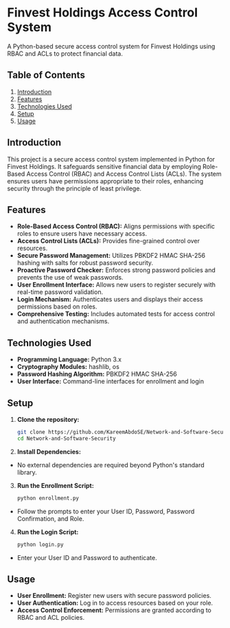 # Finvest Holdings Access Control System

A Python-based secure access control system for Finvest Holdings using RBAC and ACLs to protect financial data.

## Table of Contents
1. [Introduction](#introduction)
2. [Features](#features)
3. [Technologies Used](#technologies-used)
4. [Setup](#setup)
5. [Usage](#usage)

## Introduction
This project is a secure access control system implemented in Python for Finvest Holdings. It safeguards sensitive financial data by employing Role-Based Access Control (RBAC) and Access Control Lists (ACLs). The system ensures users have permissions appropriate to their roles, enhancing security through the principle of least privilege.

## Features
- **Role-Based Access Control (RBAC):** Aligns permissions with specific roles to ensure users have necessary access.
- **Access Control Lists (ACLs):** Provides fine-grained control over resources.
- **Secure Password Management:** Utilizes PBKDF2 HMAC SHA-256 hashing with salts for robust password security.
- **Proactive Password Checker:** Enforces strong password policies and prevents the use of weak passwords.
- **User Enrollment Interface:** Allows new users to register securely with real-time password validation.
- **Login Mechanism:** Authenticates users and displays their access permissions based on roles.
- **Comprehensive Testing:** Includes automated tests for access control and authentication mechanisms.

## Technologies Used
- **Programming Language:** Python 3.x
- **Cryptography Modules:** hashlib, os
- **Password Hashing Algorithm:** PBKDF2 HMAC SHA-256
- **User Interface:** Command-line interfaces for enrollment and login

## Setup
1. **Clone the repository:**
   ```bash
   git clone https://github.com/KareemAbdoSE/Network-and-Software-Security.git
   cd Network-and-Software-Security
   
2. **Install Dependencies:**
- No external dependencies are required beyond Python's standard library.

3. **Run the Enrollment Script:**
   ```bash
   python enrollment.py
- Follow the prompts to enter your User ID, Password, Password Confirmation, and Role.

4. **Run the Login Script:**
   ```bash
   python login.py
- Enter your User ID and Password to authenticate.

## Usage
- **User Enrollment:** Register new users with secure password policies.
- **User Authentication:** Log in to access resources based on your role.
- **Access Control Enforcement:** Permissions are granted according to RBAC and ACL policies.
